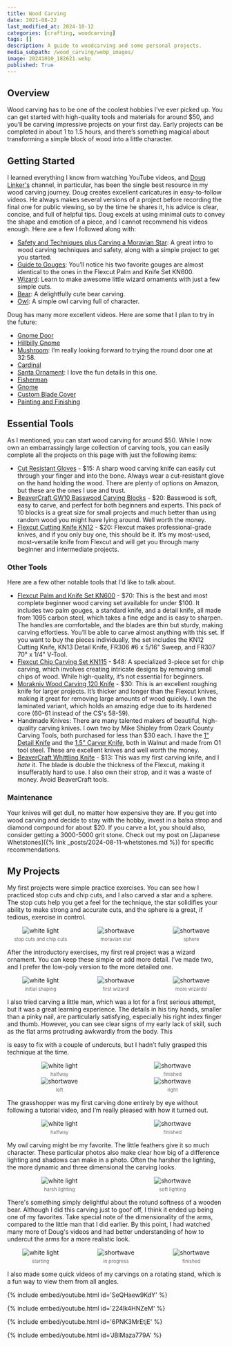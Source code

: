 ```yaml
---
title: Wood Carving
date: 2021-08-22
last_modified_at: 2024-10-12
categories: [crafting, woodcarving]
tags: []
description: A guide to woodcarving and some personal projects.
media_subpath: /wood_carving/webp_images/
image: 20241010_182621.webp
published: True
---
```


<style>
    .grid-2x2 {
        display: grid;
        grid-template-columns: 1fr 1fr;
        grid-template-rows: auto auto;
        column-gap: 20px; /* Keep horizontal gap */
        justify-items: center;
    }
    .grid-3x2 {
        display: grid;
        grid-template-columns: 1fr 1fr 1fr;
        grid-template-rows: auto auto;
        column-gap: 20px; /* Keep horizontal gap */
        justify-items: center;
    }
    .grid-container {
        justify-items: center;
    }
    .grid-container > div {
        display: flex;
        flex-direction: column;
        align-items: center;
        height: 100%; /* Ensure the div takes full height of the grid cell */
    }
    .grid-container .image-div {    
        justify-content: flex-end; 
    }
    .grid-container img {
        width: auto;
        max-width: 100%;
        height: auto;
        object-fit: cover;
        display: block;
        margin-bottom: 5px; /* Small margin to separate the image and caption */}
    .grid-container .caption {display: block;
        text-align: center;
        font-style: normal;
        font-size: 80%;
        padding: 0;
        color: #6d6c6c;
    }
</style>

## Overview
Wood carving has to be one of the coolest hobbies I’ve ever picked up. You can get started with high-quality tools and materials for around $50, and you’ll be carving impressive projects on your first day. Early projects can be completed in about 1 to 1.5 hours, and there’s something magical about transforming a simple block of wood into a little character.

## Getting Started
I learned everything I know from watching YouTube videos, and [Doug Linker's](https://www.youtube.com/@dougLinker) channel, in particular, has been the single best resource in my wood carving journey. Doug creates excellent caricatures in easy-to-follow videos. He always makes several versions of a project before recording the final one for public viewing, so by the time he shares it, his advice is clear, concise, and full of helpful tips. Doug excels at using minimal cuts to convey the shape and emotion of a piece, and I cannot recommend his videos enough. Here are a few I followed along with:

- [Safety and Techniques plus Carving a Moravian Star](https://www.youtube.com/watch?v=2E65f40Fm1k): A great intro to wood carving techniques and safety, along with a simple project to get you started.
- [Guide to Gouges](https://www.youtube.com/watch?v=UEcOne4XbXA): You’ll notice his two favorite gouges are almost identical to the ones in the Flexcut Palm and Knife Set KN600.
- [Wizard](https://www.youtube.com/watch?v=AlIr95-ZlCc): Learn to make awesome little wizard ornaments with just a few simple cuts.
- [Bear](https://www.youtube.com/watch?v=wxh1ezJEHzQ): A delightfully cute bear carving.
- [Owl](https://www.youtube.com/watch?v=LXY3wuRn5yo): A simple owl carving full of character.

Doug has many more excellent videos. Here are some that I plan to try in the future:
- [Gnome Door](https://www.youtube.com/watch?v=ArVAO7CB9fI)
- [Hillbilly Gnome](https://www.youtube.com/watch?v=T4AXNQMxeIM&list=PLLMAepy0T3HzM8sSwb2TDMNa_O1iK1NZ8&index=4)
- [Mushroom](https://www.youtube.com/watch?v=oAMBDcblyBQ): I’m really looking forward to trying the round door one at 32:58.
- [Cardinal](https://www.youtube.com/watch?v=fLbghQByfOw)
- [Santa Ornament](https://www.youtube.com/watch?v=OpfL2DITRUs): I love the fun details in this one.
- [Fisherman](https://www.youtube.com/watch?v=IPbUU-rD8n8)
- [Gnome](https://www.youtube.com/watch?v=i3jG0If3qDM)
- [Custom Blade Cover](https://www.youtube.com/watch?v=w7xrWfM7JJM)
- [Painting and Finishing](https://www.youtube.com/watch?v=jfbfOIf7i_M)

## Essential Tools
As I mentioned, you can start wood carving for around $50. While I now own an embarrassingly large collection of carving tools, you can easily complete all the projects on this page with just the following items:

- [Cut Resistant Gloves](https://www.amazon.com/gp/product/B01HPU3GFS) - $15: A sharp wood carving knife can easily cut through your finger and into the bone. Always wear a cut-resistant glove on the hand holding the wood. There are plenty of options on Amazon, but these are the ones I use and trust.
- [BeaverCraft GW10 Basswood Carving Blocks](https://www.amazon.com/gp/product/B08D9ST5PF) - $20: Basswood is soft, easy to carve, and perfect for both beginners and experts. This pack of 10 blocks is a great size for small projects and much better than using random wood you might have lying around. Well worth the money.
- [Flexcut Cutting Knife KN12](https://www.amazon.com/dp/B000ZRZQ1G) - $20: Flexcut makes professional-grade knives, and if you only buy one, this should be it. It’s my most-used, most-versatile knife from Flexcut and will get you through many beginner and intermediate projects.

### Other Tools
Here are a few other notable tools that I'd like to talk about.
- [Flexcut Palm and Knife Set KN600](https://www.amazon.com/gp/product/B005EG033Y) - $70: This is the best and most complete beginner wood carving set available for under $100. It includes two palm gouges, a standard knife, and a detail knife, all made from 1095 carbon steel, which takes a fine edge and is easy to sharpen. The handles are comfortable, and the blades are thin but sturdy, making carving effortless. You’ll be able to carve almost anything with this set. If you want to buy the pieces individually, the set includes the KN12 Cutting Knife, KN13 Detail Knife, FR306 #6 x 5/16" Sweep, and FR307 70° x 1/4" V-Tool.
- [Flexcut Chip Carving Set KN115](https://www.amazon.com/gp/product/B0057P4ARM) - $48: A specialized 3-piece set for chip carving, which involves creating intricate designs by removing small chips of wood. While high-quality, it’s not essential for beginners.
- [Morakniv Wood Carving 120 Knife](https://www.amazon.com/gp/product/B09JJ8HRBH) - $30: This is an excellent roughing knife for larger projects. It’s thicker and longer than the Flexcut knives, making it great for removing large amounts of wood quickly. I own the laminated variant, which holds an amazing edge due to its hardened core (60-61 instead of the CS's 58-59).
- Handmade Knives: There are many talented makers of beautiful, high-quality carving knives. I own two by Mike Shipley from Ozark County Carving Tools, both purchased for less than $30 each. I have the [1" Detail Knife](https://mountainwoodcarvers.com/products/copy-of-occt-original-walnut-whittler-1-1-4-flat-grind) and the [1.5" Carver Knife](https://mountainwoodcarvers.com/products/copy-of-occt-original-walnut-carver-1-3-4-flat-grind), both in Walnut and made from O1 tool steel. These are excellent knives and well worth the money.
- [BeaverCraft Whittling Knife](https://www.amazon.com/gp/product/B071WCH6T4) - $13: This was my first carving knife, and I *hate* it. The blade is double the thickness of the Flexcut, making it insufferably hard to use. I also own their strop, and it was a waste of money. Avoid BeaverCraft tools.

### Maintenance
Your knives will get dull, no matter how expensive they are. If you get into wood carving and decide to stay with the hobby, invest in a balsa strop and diamond compound for about $20. If you carve a lot, you should also, consider getting a 3000-5000 grit stone. Check out my post on [Japanese Whetstones]({% link _posts/2024-08-11-whetstones.md %}) for specific recommendations.

## My Projects
My first projects were simple practice exercises. You can see how I practiced stop cuts and chip cuts, and I also carved a star and a sphere. The stop cuts help you get a feel for the technique, the star solidifies your ability to make strong and accurate cuts, and the sphere is a great, if tedious, exercise in control.

<div class="grid-container grid-3x2">
    <div class="image-div">
        <img src="20241010_182913.webp" alt="white light">
    </div>
    <div class="image-div">
        <img src="20210822_104252.webp" alt="shortwave">
    </div>
    <div class="image-div">
        <img src="20241010_182923.webp" alt="shortwave">
    </div>
    <div class="caption">stop cuts and chip cuts</div>
    <div class="caption">moravian star</div>
    <div class="caption">sphere</div>
</div>

After the introductory exercises, my  first real project was a wizard ornament. You can keep these simple or add more detail. I’ve made two, and I prefer the low-poly version to the more detailed one.

<div class="grid-container grid-3x2">
    <div class="image-div">
        <img src="20210822_204330.webp" alt="white light">
    </div>
    <div class="image-div">
        <img src="20210822_212033.webp" alt="shortwave">
    </div>
    <div class="image-div">
        <img src="20241012_212030.webp" alt="shortwave">
    </div>
    <div class="caption">initial shaping</div>
    <div class="caption">first wizard!</div>
    <div class="caption">more wizards!</div>
</div>

I also tried carving a little man, which was a lot for a first serious attempt, but it was a great learning experience. The details in his tiny hands, smaller than a pinky nail, are particularly satisfying, especially his right index finger and thumb. However, you can see clear signs of my early lack of skill, such as the flat arms protruding awkwardly from the body. This

 is easy to fix with a couple of undercuts, but I hadn’t fully grasped this technique at the time.

<div class="grid-container grid-2x2">
    <div class="image-div">
        <img src="20210824_232944.webp" alt="white light">
    </div>
    <div class="image-div">
        <img src="20210825_220525.webp" alt="shortwave">
    </div>
    <div class="caption">halfway</div>
    <div class="caption">finished</div>
</div>


<div class="grid-container grid-2x2">
    <div class="image-div">
        <img src="20210825_222456.webp" alt="shortwave">
    </div>
    <div class="image-div">
        <img src="20210825_222512.webp" alt="shortwave">
    </div>
    <div class="caption">left</div>
    <div class="caption">right</div>
</div>

The grasshopper was my first carving done entirely by eye without following a tutorial video, and I’m really pleased with how it turned out.

<div class="grid-container grid-2x2">
    <div class="image-div">
        <img src="20210906_220021.webp" alt="white light">
    </div>
    <div class="image-div">
        <img src="20241012_211404.webp" alt="shortwave">
    </div>
    <div class="caption">halfway</div>
    <div class="caption">finished</div>
</div>

My owl carving might be my favorite. The little feathers give it so much character. These particular photos also make clear how big of a difference lighting and shadows can make in a photo. Often the harsher the lighting, the more dynamic and three dimensional the carving looks. 

<div class="grid-container grid-2x2">
    <div class="image-div">
        <img src="20210906_190520.webp" alt="white light">
    </div>
    <div class="image-div">
        <img src="20241012_211455.webp" alt="shortwave">
    </div>
    <div class="caption">harsh lighting</div>
    <div class="caption">soft lighting</div>
</div>

There's something simply delightful about the rotund softness of a wooden bear. Although I did this carving just to goof off, I think it ended up being one of my favorites. Take special note of the dimensionality of the arms, compared to the little man that I did earlier. By this point, I had watched many more of Doug's videos and had better understanding of how to undercut the arms for a more realistic look.

<div class="grid-container grid-3x2">
    <div class="image-div">
        <img src="20210826_161437.webp" alt="white light">
    </div>
    <div class="image-div">
        <img src="20210826_224314.webp" alt="shortwave">
    </div>
    <div class="image-div">
        <img src="20241012_205834.webp" alt="shortwave">
    </div>
    <div class="caption">starting</div>
    <div class="caption">in progress</div>
    <div class="caption">finished</div>
</div>

I also made some quick videos of my carvings on a rotating stand, which is a fun way to view them from all angles.


{% include embed/youtube.html id='SeQHaew9KdY' %} 

{% include embed/youtube.html id='224lk4HNZeM' %} 

{% include embed/youtube.html id='6PNK3MrEtjE' %} 
 
{% include embed/youtube.html id='JBIMaza779A' %}
